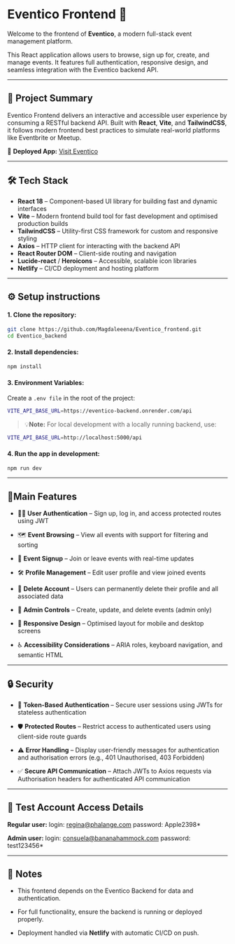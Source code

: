 # Eventico Frontend 🎉

Welcome to the frontend of **Eventico**, a modern full-stack event management platform.  

This React application allows users to browse, sign up for, create, and manage events. It features full authentication, responsive design, and seamless integration with the Eventico backend API.

---

## 🚀 Project Summary
Eventico Frontend delivers an interactive and accessible user experience by consuming a RESTful backend API.
Built with **React**, **Vite**, and **TailwindCSS**, it follows modern frontend best practices to simulate real-world platforms like Eventbrite or Meetup.

🔗 **Deployed App:** [Visit Eventico](https://eventico.netlify.app/)  


---

## 🛠 Tech Stack

- **React 18** – Component-based UI library for building fast and dynamic interfaces
- **Vite** – Modern frontend build tool for fast development and optimised production builds
- **TailwindCSS** – Utility-first CSS framework for custom and responsive styling
- **Axios** – HTTP client for interacting with the backend API
- **React Router DOM** – Client-side routing and navigation
- **Lucide-react** / **Heroicons** – Accessible, scalable icon libraries
- **Netlify** – CI/CD deployment and hosting platform

---

## ⚙️ Setup instructions
#### 1. Clone the repository:

   ```bash
git clone https://github.com/Magdaleeena/Eventico_frontend.git
cd Eventico_backend
```

#### 2. Install dependencies:
  ```bash
npm install
  ```

#### 3. Environment Variables:
Create a `.env file` in the root of the project:
 ```bash
VITE_API_BASE_URL=https://eventico-backend.onrender.com/api
```
> 💡**Note:** For local development with a locally running backend, use:
```bash
VITE_API_BASE_URL=http://localhost:5000/api
```

#### 4. Run the app in development:
```
npm run dev
```

---

## 📱Main Features

- 🧑‍💻 **User Authentication** – Sign up, log in, and access protected routes using JWT

- 🗺️ **Event Browsing** – View all events with support for filtering and sorting

- 🎫 **Event Signup** – Join or leave events with real-time updates

- 🛠️ **Profile Management** – Edit user profile and view joined events
  
- 🧹 **Delete Account** – Users can permanently delete their profile and all associated data

- 👑 **Admin Controls** – Create, update, and delete events (admin only)

- 📱 **Responsive Design** – Optimised layout for mobile and desktop screens

- ♿ **Accessibility Considerations** – ARIA roles, keyboard navigation, and semantic HTML

---

## 🔒 Security

- 🔐 **Token-Based Authentication** – Secure user sessions using JWTs for stateless authentication
  
- 🛡️ **Protected Routes** – Restrict access to authenticated users using client-side route guards

- ⚠️ **Error Handling** – Display user-friendly messages for authentication and authorisation errors (e.g., 401 Unauthorised, 403 Forbidden)
  
- ✅ **Secure API Communication** – Attach JWTs to Axios requests via Authorisation headers for authenticated API communication

---

## 🧪 Test Account Access Details

**Regular user:**
login: regina@phalange.com
password: Apple2398*

**Admin user:**
login: consuela@bananahammock.com
password: test123456*

---

## 📝 Notes
- This frontend depends on the Eventico Backend for data and authentication.

- For full functionality, ensure the backend is running or deployed properly.

- Deployment handled via **Netlify** with automatic CI/CD on push.

